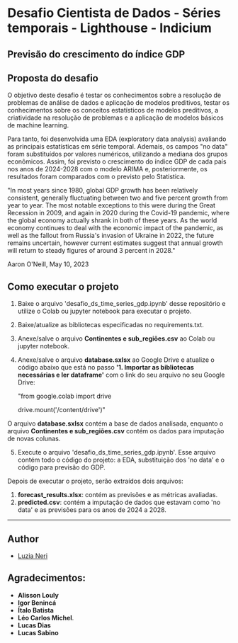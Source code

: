 # Desafio Cientista de Dados - Séries temporais - Lighthouse - Indicium

## Previsão do crescimento do índice GDP ##

## Proposta do desafio

O objetivo deste desafio é testar os conhecimentos sobre a resolução de problemas de análise de dados e aplicação de modelos preditivos, testar os conhecimentos sobre os conceitos estatísticos de modelos preditivos, a criatividade na resolução de problemas e a aplicação de modelos básicos de machine learning.

Para tanto, foi desenvolvida uma EDA (exploratory data analysis) avaliando as principais estatísticas em série temporal. Ademais, os campos "no data" foram substituídos por valores numéricos, utilizando a mediana dos grupos econômicos. Assim, foi previsto o crescimento do índice GDP de cada país nos anos de 2024-2028 com o modelo ARIMA e, posteriormente, os resultados foram comparados com o previsto pelo Statistica. 

"In most years since 1980, global GDP growth has been relatively consistent, generally fluctuating between two and five percent growth from year to year. The most notable exceptions to this were during the Great Recession in 2009, and again in 2020 during the Covid-19 pandemic, where the global economy actually shrank in both of these years. As the world economy continues to deal with the economic impact of the pandemic, as well as the fallout from Russia's invasion of Ukraine in 2022, the future remains uncertain, however current estimates suggest that annual growth will return to steady figures of around 3 percent in 2028."

Aaron O'Neill, May 10, 2023


## Como executar o projeto ##
1. Baixe o arquivo 'desafio_ds_time_series_gdp.ipynb' desse repositório e utilize o Colab ou jupyter notebook para executar o projeto.
2. Baixe/atualize as bibliotecas especificadas no requirements.txt.
3. Anexe/salve o arquivo **Continentes e sub_regiões.csv** ao Colab ou jupyter notebook.
4. Anexe/salve o arquivo **database.sxlsx** ao Google Drive e atualize o código abaixo que está no passo **'1. Importar as bibliotecas necessárias e ler dataframe'** com o link do seu arquivo no seu Google Drive:
   
   "from google.colab import drive

      drive.mount('/content/drive')"
    
O arquivo **database.sxlsx** contém a base de dados analisada, enquanto o arquivo **Continentes e sub_regiões.csv** contém os dados para imputação de novas colunas. 

5. Execute o arquivo 'desafio_ds_time_series_gdp.ipynb'.
   Esse arquivo contém todo o código do projeto: a EDA, substituição dos 'no data' e o código para previsão do GDP.

Depois de executar o projeto, serão extraídos dois arquivos:
1. **forecast_results.xlsx**: contém as previsões e as métricas avaliadas.
2. **predicted.csv**: contém a imputação de dados que estavam como 'no data' e as previsões para os anos de 2024 a 2028.
   
-------------------


## Author

* [Luzia Neri](https://www.linkedin.com/in/luzia-neri-correia-souza-481141182//)

## Agradecimentos:

* **Alisson Louly**
* **Igor Benincá**
* **Ítalo Batista**
* **Léo Carlos Michel**.
* **Lucas Dias**
* **Lucas Sabino**

